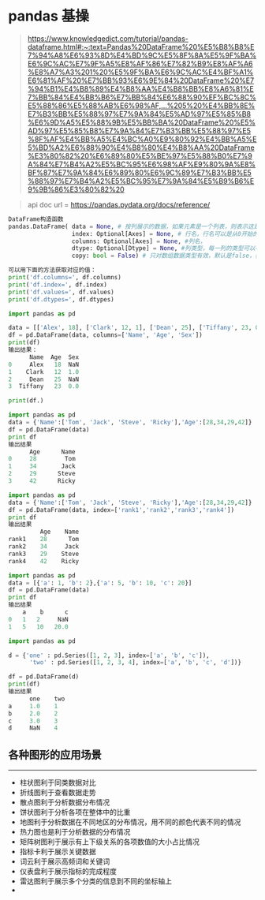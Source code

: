 # pandas 基操

> https://www.knowledgedict.com/tutorial/pandas-dataframe.html#:~:text=Pandas%20DataFrame%20%E5%B8%B8%E7%94%A8%E6%93%8D%E4%BD%9C%E5%8F%8A%E5%9F%BA%E6%9C%AC%E7%9F%A5%E8%AF%86%E7%82%B9%E8%AF%A6%E8%A7%A3%201%20%E5%9F%BA%E6%9C%AC%E4%BF%A1%E6%81%AF%20%E7%BB%93%E6%9E%84%20DataFrame%20%E7%94%B1%E4%B8%89%E4%B8%AA%E4%B8%BB%E8%A6%81%E7%BB%84%E4%BB%B6%E7%BB%84%E6%88%90%EF%BC%8C%E5%88%86%E5%88%AB%E6%98%AF,...%205%20%E4%BB%8E%E7%B3%BB%E5%88%97%E7%9A%84%E5%AD%97%E5%85%B8%E6%9D%A5%E5%88%9B%E5%BB%BA%20DataFrame%20%E5%AD%97%E5%85%B8%E7%9A%84%E7%B3%BB%E5%88%97%E5%8F%AF%E4%BB%A5%E4%BC%A0%E9%80%92%E4%BB%A5%E5%BD%A2%E6%88%90%E4%B8%80%E4%B8%AA%20DataFrame%E3%80%82%20%E6%89%80%E5%BE%97%E5%88%B0%E7%9A%84%E7%B4%A2%E5%BC%95%E6%98%AF%E9%80%9A%E8%BF%87%E7%9A%84%E6%89%80%E6%9C%89%E7%B3%BB%E5%88%97%E7%B4%A2%E5%BC%95%E7%9A%84%E5%B9%B6%E9%9B%86%E3%80%82%20

> api doc url = https://pandas.pydata.org/docs/reference/

~~~python
DataFrame构造函数
pandas.DataFrame( data = None, # 按列展示的数据，如果元素是一个列表，则表示这是一行数据
                  index: Optional[Axes] = None, # 行名，行名可以是从0开始的数字，也可以自定为任意的值
                  columns: Optional[Axes] = None, #列名，
                  dtype: Optional[Dtype] = None, #列类型，每一列的类型可以不一样，所以，列类型这一项应该是和data中的数据对应的
                  copy: bool = False) # 只对数组数据类型有效，默认是false，表示不复制为二维数组来处理数据

可以用下面的方法获取对应的值：
print('df.columns=', df.columns)
print('df.index=', df.index)
print('df.values=', df.values)
print('df.dtypes=', df.dtypes)
~~~

~~~python
import pandas as pd

data = [['Alex', 18], ['Clark', 12, 1], ['Dean', 25], ['Tiffany', 23, 0]]
df = pd.DataFrame(data, columns=['Name', 'Age', 'Sex'])
print(df)
输出结果：
      Name  Age  Sex
0     Alex   18  NaN
1    Clark   12  1.0
2     Dean   25  NaN
3  Tiffany   23  0.0

print(df.)
~~~

~~~python
import pandas as pd
data = {'Name':['Tom', 'Jack', 'Steve', 'Ricky'],'Age':[28,34,29,42]}
df = pd.DataFrame(data)
print df
输出结果
      Age      Name
0     28        Tom
1     34       Jack
2     29      Steve
3     42      Ricky
~~~

~~~python
import pandas as pd
data = {'Name':['Tom', 'Jack', 'Steve', 'Ricky'],'Age':[28,34,29,42]}
df = pd.DataFrame(data, index=['rank1','rank2','rank3','rank4'])
print df
输出结果
         Age    Name
rank1    28      Tom
rank2    34     Jack
rank3    29    Steve
rank4    42    Ricky
~~~

~~~python
import pandas as pd
data = [{'a': 1, 'b': 2},{'a': 5, 'b': 10, 'c': 20}]
df = pd.DataFrame(data)
print df
输出结果
    a    b      c
0   1   2     NaN
1   5   10   20.0
~~~

~~~python
import pandas as pd

d = {'one' : pd.Series([1, 2, 3], index=['a', 'b', 'c']),
      'two' : pd.Series([1, 2, 3, 4], index=['a', 'b', 'c', 'd'])}

df = pd.DataFrame(d)
print(df)
输出结果
      one    two
a     1.0    1
b     2.0    2
c     3.0    3
d     NaN    4
~~~


## 各种图形的应用场景
------------------------------------------------

- 柱状图利于同类数据对比
- 折线图利于查看数据走势
- 散点图利于分析数据分布情况
- 饼状图利于分析各项在整体中的比重
- 地图利于分析数据在不同地区的分布情况，用不同的颜色代表不同的情况
- 热力图也是利于分析数据的分布情况
- 矩阵树图利于展示有上下级关系的各项数值的大小占比情况
- 指标卡利于展示关键数据
- 词云利于展示高频词和关键词
- 仪表盘利于展示指标的完成程度
- 雷达图利于展示多个分类的信息到不同的坐标轴上
- 

